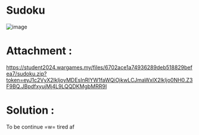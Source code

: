 # Sudoku
![image](https://github.com/user-attachments/assets/2e662255-cb5c-42bf-997c-6ecfcc55fbf1)

# Attachment :
https://student2024.wargames.my/files/6702ace1a74936289deb518829befea7/sudoku.zip?token=eyJ1c2VyX2lkIjoyMDEsInRlYW1faWQiOjkwLCJmaWxlX2lkIjo0NH0.Z3F9BQ.JBpdfxyujMj4L9LQQDKMgbMRR9I

# Solution :
To be continue =w= tired af
